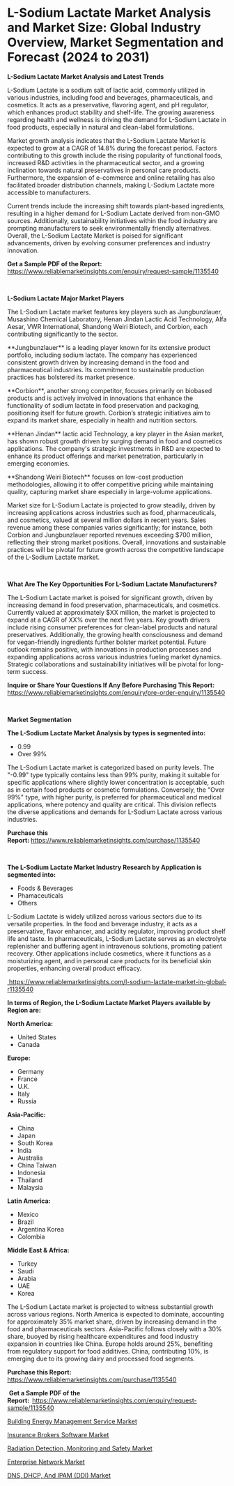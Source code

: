 <p><h1>L-Sodium Lactate Market Analysis and Market Size: Global Industry Overview, Market Segmentation and Forecast (2024 to 2031)</h1></p><p><strong>L-Sodium Lactate Market Analysis and Latest Trends</strong></p>
<p><p>L-Sodium Lactate is a sodium salt of lactic acid, commonly utilized in various industries, including food and beverages, pharmaceuticals, and cosmetics. It acts as a preservative, flavoring agent, and pH regulator, which enhances product stability and shelf-life. The growing awareness regarding health and wellness is driving the demand for L-Sodium Lactate in food products, especially in natural and clean-label formulations.</p><p>Market growth analysis indicates that the L-Sodium Lactate Market is expected to grow at a CAGR of 14.8% during the forecast period. Factors contributing to this growth include the rising popularity of functional foods, increased R&D activities in the pharmaceutical sector, and a growing inclination towards natural preservatives in personal care products. Furthermore, the expansion of e-commerce and online retailing has also facilitated broader distribution channels, making L-Sodium Lactate more accessible to manufacturers.</p><p>Current trends include the increasing shift towards plant-based ingredients, resulting in a higher demand for L-Sodium Lactate derived from non-GMO sources. Additionally, sustainability initiatives within the food industry are prompting manufacturers to seek environmentally friendly alternatives. Overall, the L-Sodium Lactate Market is poised for significant advancements, driven by evolving consumer preferences and industry innovation.</p></p>
<p><strong>Get a Sample PDF of the Report:&nbsp;</strong> <a href="https://www.reliablemarketinsights.com/enquiry/request-sample/1135540?utm_campaign=1626&utm_medium=2&utm_source=Github&utm_content=ia&utm_term=13102024&utm_id=l-sodium-lactate">https://www.reliablemarketinsights.com/enquiry/request-sample/1135540</a></p>
<p>&nbsp;</p>
<p><strong>L-Sodium Lactate Major Market Players</strong></p>
<p><p>The L-Sodium Lactate market features key players such as Jungbunzlauer, Musashino Chemical Laboratory, Henan Jindan Lactic Acid Technology, Alfa Aesar, VWR International, Shandong Weiri Biotech, and Corbion, each contributing significantly to the sector.</p><p>**Jungbunzlauer** is a leading player known for its extensive product portfolio, including sodium lactate. The company has experienced consistent growth driven by increasing demand in the food and pharmaceutical industries. Its commitment to sustainable production practices has bolstered its market presence.</p><p>**Corbion**, another strong competitor, focuses primarily on biobased products and is actively involved in innovations that enhance the functionality of sodium lactate in food preservation and packaging, positioning itself for future growth. Corbion’s strategic initiatives aim to expand its market share, especially in health and nutrition sectors.</p><p>**Henan Jindan** lactic acid Technology, a key player in the Asian market, has shown robust growth driven by surging demand in food and cosmetics applications. The company's strategic investments in R&D are expected to enhance its product offerings and market penetration, particularly in emerging economies.</p><p>**Shandong Weiri Biotech** focuses on low-cost production methodologies, allowing it to offer competitive pricing while maintaining quality, capturing market share especially in large-volume applications.</p><p>Market size for L-Sodium Lactate is projected to grow steadily, driven by increasing applications across industries such as food, pharmaceuticals, and cosmetics, valued at several million dollars in recent years. Sales revenue among these companies varies significantly; for instance, both Corbion and Jungbunzlauer reported revenues exceeding $700 million, reflecting their strong market positions. Overall, innovations and sustainable practices will be pivotal for future growth across the competitive landscape of the L-Sodium Lactate market.</p></p>
<p>&nbsp;</p>
<p><strong>What Are The Key Opportunities For L-Sodium Lactate Manufacturers?</strong></p>
<p><p>The L-Sodium Lactate market is poised for significant growth, driven by increasing demand in food preservation, pharmaceuticals, and cosmetics. Currently valued at approximately $XX million, the market is projected to expand at a CAGR of XX% over the next five years. Key growth drivers include rising consumer preferences for clean-label products and natural preservatives. Additionally, the growing health consciousness and demand for vegan-friendly ingredients further bolster market potential. Future outlook remains positive, with innovations in production processes and expanding applications across various industries fueling market dynamics. Strategic collaborations and sustainability initiatives will be pivotal for long-term success.</p></p>
<p><strong>Inquire or Share Your Questions If Any Before Purchasing This Report:</strong> <a href="https://www.reliablemarketinsights.com/enquiry/pre-order-enquiry/1135540?utm_campaign=1626&utm_medium=2&utm_source=Github&utm_content=ia&utm_term=13102024&utm_id=l-sodium-lactate">https://www.reliablemarketinsights.com/enquiry/pre-order-enquiry/1135540</a></p>
<p>&nbsp;</p>
<p><strong>Market Segmentation</strong></p>
<p><strong>The L-Sodium Lactate Market Analysis by types is segmented into:</strong></p>
<p><ul><li>0.99</li><li>Over 99%</li></ul></p>
<p><p>The L-Sodium Lactate market is categorized based on purity levels. The "-0.99" type typically contains less than 99% purity, making it suitable for specific applications where slightly lower concentration is acceptable, such as in certain food products or cosmetic formulations. Conversely, the "Over 99%" type, with higher purity, is preferred for pharmaceutical and medical applications, where potency and quality are critical. This division reflects the diverse applications and demands for L-Sodium Lactate across various industries.</p></p>
<p><strong>Purchase this Report:&nbsp;</strong><a href="https://www.reliablemarketinsights.com/purchase/1135540?utm_campaign=1626&utm_medium=2&utm_source=Github&utm_content=ia&utm_term=13102024&utm_id=l-sodium-lactate">https://www.reliablemarketinsights.com/purchase/1135540</a></p>
<p>&nbsp;</p>
<p><strong>The L-Sodium Lactate Market Industry Research by Application is segmented into:</strong></p>
<p><ul><li>Foods & Beverages</li><li>Phamaceuticals</li><li>Others</li></ul></p>
<p><p>L-Sodium Lactate is widely utilized across various sectors due to its versatile properties. In the food and beverage industry, it acts as a preservative, flavor enhancer, and acidity regulator, improving product shelf life and taste. In pharmaceuticals, L-Sodium Lactate serves as an electrolyte replenisher and buffering agent in intravenous solutions, promoting patient recovery. Other applications include cosmetics, where it functions as a moisturizing agent, and in personal care products for its beneficial skin properties, enhancing overall product efficacy.</p></p>
<p><a href="https://www.reliablemarketinsights.com/l-sodium-lactate-market-in-global-r1135540?utm_campaign=1626&utm_medium=2&utm_source=Github&utm_content=ia&utm_term=13102024&utm_id=l-sodium-lactate">&nbsp;https://www.reliablemarketinsights.com/l-sodium-lactate-market-in-global-r1135540</a></p>
<p><strong>In terms of Region, the L-Sodium Lactate Market Players available by Region are:</strong></p>
<p>
    <p> <strong> North America: </strong>
        <ul>
            <li>United States</li>
            <li>Canada</li>
        </ul>
        </p> 
    <p> <strong> Europe: </strong>
        <ul>
            <li>Germany</li>
            <li>France</li>
            <li>U.K.</li>
            <li>Italy</li>
            <li>Russia</li>
        </ul>
        </p> 
    <p> <strong> Asia-Pacific: </strong>
        <ul>
            <li>China</li>
            <li>Japan</li>
            <li>South Korea</li>
            <li>India</li>
            <li>Australia</li>
            <li>China Taiwan</li>
            <li>Indonesia</li>
            <li>Thailand</li>
            <li>Malaysia</li>
        </ul>
        </p> 
    <p> <strong> Latin America: </strong>
        <ul>
            <li>Mexico</li>
            <li>Brazil</li>
            <li>Argentina Korea</li>
            <li>Colombia</li>
        </ul>
        </p> 
    <p> <strong> Middle East & Africa: </strong>
        <ul>
            <li>Turkey</li>
            <li>Saudi</li>
            <li>Arabia</li>
            <li>UAE</li>
            <li>Korea</li>
        </ul>
    </p>
    </p>
<p><p>The L-Sodium Lactate market is projected to witness substantial growth across various regions. North America is expected to dominate, accounting for approximately 35% market share, driven by increasing demand in the food and pharmaceuticals sectors. Asia-Pacific follows closely with a 30% share, buoyed by rising healthcare expenditures and food industry expansion in countries like China. Europe holds around 25%, benefiting from regulatory support for food additives. China, contributing 10%, is emerging due to its growing dairy and processed food segments.</p></p>
<p><strong>Purchase this Report: </strong><a href="https://www.reliablemarketinsights.com/purchase/1135540?utm_campaign=1626&utm_medium=2&utm_source=Github&utm_content=ia&utm_term=13102024&utm_id=l-sodium-lactate">https://www.reliablemarketinsights.com/purchase/1135540</a></p>
<p>&nbsp;<strong>Get a Sample PDF of the Report:&nbsp;&nbsp;</strong><a href="https://www.reliablemarketinsights.com/enquiry/request-sample/1135540?utm_campaign=1626&utm_medium=2&utm_source=Github&utm_content=ia&utm_term=13102024&utm_id=l-sodium-lactate">https://www.reliablemarketinsights.com/enquiry/request-sample/1135540</a></p>
<p><strong></strong></p>
<p><p><a href="https://www.linkedin.com/pulse/building-energy-management-service-industry-resonance-mbhve?utm_campaign=1626&utm_medium=2&utm_source=Github&utm_content=ia&utm_term=13102024&utm_id=l-sodium-lactate">Building Energy Management Service Market</a></p><p><a href="https://www.linkedin.com/pulse/exploring-insurance-brokers-software-market-dynamics-revenue-g3ree?utm_campaign=1626&utm_medium=2&utm_source=Github&utm_content=ia&utm_term=13102024&utm_id=l-sodium-lactate">Insurance Brokers Software Market</a></p><p><a href="https://www.linkedin.com/pulse/future-innovation-global-radiation-detection-monitoring-lfv5e?utm_campaign=1626&utm_medium=2&utm_source=Github&utm_content=ia&utm_term=13102024&utm_id=l-sodium-lactate">Radiation Detection, Monitoring and Safety Market</a></p><p><a href="https://www.linkedin.com/pulse/evolution-enterprise-network-market-key-shifts-from-2024-ig5se?utm_campaign=1626&utm_medium=2&utm_source=Github&utm_content=ia&utm_term=13102024&utm_id=l-sodium-lactate">Enterprise Network Market</a></p><p><a href="https://www.linkedin.com/pulse/dns-dhcp-ipam-ddi-market2024-2031-industry-insights-xuhye?utm_campaign=1626&utm_medium=2&utm_source=Github&utm_content=ia&utm_term=13102024&utm_id=l-sodium-lactate">DNS, DHCP, And IPAM (DDI) Market</a></p></p>